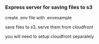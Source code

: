 ### Express server for saving files to s3
create .env file with .envexample

save files to s3, serve them from cloudfront

you will need to setup cloudfront separately